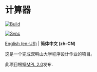 # 计算器

[![Build](https://github.com/BinZhengStudio/IndustryBase/actions/workflows/build-and-release.yml/badge.svg)](https://github.com/BinZhengStudio/IndustryBase/actions/workflows/build-and-release.yml)

[![Sync](https://github.com/BinZhengStudio/IndustryBase/actions/workflows/gitee-sync.yml/badge.svg)](https://github.com/BinZhengStudio/IndustryBase/actions/workflows/gitee-sync.yml)

[English (en-US)](./README.md) | **简体中文 (zh-CN)**

这是一个完成双鸭山大学程序设计作业的项目。

此项目根据[MPL 2.0](./LICENSE)发布.
